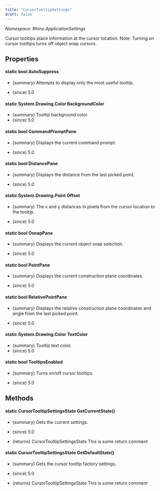 ```yaml
---
title: "CursorTooltipSettings"
draft: false
---
```


*Namespace: Rhino.ApplicationSettings*

   Cursor tooltips place information at the cursor location.
   Note: Turning on cursor tooltips turns off object snap cursors.
   
## Properties
#### static bool AutoSuppress
- (summary) 
     Attempts to display only the most useful tooltip.
     
- (since) 5.0
#### static System.Drawing.Color BackgroundColor
- (summary) Tooltip background color.
- (since) 5.0
#### static bool CommandPromptPane
- (summary) 
     Displays the current command prompt.
     
- (since) 5.0
#### static bool DistancePane
- (summary) 
     Displays the distance from the last picked point.
     
- (since) 5.0
#### static System.Drawing.Point Offset
- (summary) 
     The x and y distances in pixels from the cursor location to the tooltip.
     
- (since) 5.0
#### static bool OsnapPane
- (summary) 
     Displays the current object snap selection.
     
- (since) 5.0
#### static bool PointPane
- (summary) 
     Displays the current construction plane coordinates.
     
- (since) 5.0
#### static bool RelativePointPane
- (summary) 
     Displays the relative construction plane coordinates and angle from the last picked point.
     
- (since) 5.0
#### static System.Drawing.Color TextColor
- (summary) Tooltip text color.
- (since) 5.0
#### static bool TooltipsEnabled
- (summary) 
     Turns on/off cursor tooltips.
     
- (since) 5.0
## Methods
#### static CursorTooltipSettingsState GetCurrentState()
- (summary) 
     Gets the current settings.
     
- (since) 5.0
- (returns) CursorTooltipSettingsState This is some return comment
#### static CursorTooltipSettingsState GetDefaultState()
- (summary) 
     Gets the cursor tooltip factory settings.
     
- (since) 5.0
- (returns) CursorTooltipSettingsState This is some return comment
